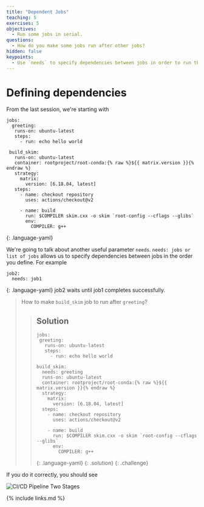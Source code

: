 ```yaml
---
title: "Dependent Jobs"
teaching: 5
exercises: 5
objectives:
  - Run some jobs in serial.
questions:
  - How do you make some jobs run after other jobs?
hidden: false
keypoints:
  - Use `needs` to specify dependencies between jobs in order to run them in serial.
---
```

<!--
<iframe width="420" height="263" src="https://www.youtube.com/embed/PBkO3TsdDUA?list=PLKZ9c4ONm-VmmTObyNWpz4hB3Hgx8ZWSb" frameborder="0" allow="accelerometer; autoplay; encrypted-media; gyroscope; picture-in-picture" allowfullscreen></iframe>
-->
# Defining dependencies

From the last session, we're starting with

~~~
jobs:
  greeting:
   runs-on: ubuntu-latest
   steps:
     - run: echo hello world

 build_skim:
   runs-on: ubuntu-latest
   container: rootproject/root-conda:{% raw %}${{ matrix.version }}{% endraw %}
   strategy:
     matrix:
       version: [6.18.04, latest]
   steps:
     - name: checkout repository
       uses: actions/checkout@v2

     - name: build
       run: $COMPILER skim.cxx -o skim `root-config --cflags --glibs`
       env:
         COMPILER: g++
~~~
{: .language-yaml}

We're going to talk about another useful parameter `needs`. `needs: jobs or list of jobs` allows us to specify dependencies between jobs in the order you define. For example
~~~
job2:
  needs: job1
~~~
{: .language-yaml}
job2 waits until job1 completes successfully.

> How to make `build_skim` job to run after `greeting`?
>
> > ## Solution
> >
> > ~~~
> > jobs:
> >  greeting:
> >    runs-on: ubuntu-latest
> >    steps:
> >      - run: echo hello world
> >
> > build_skim:
> >   needs: greeting
> >   runs-on: ubuntu-latest
> >   container: rootproject/root-conda:{% raw %}${{ matrix.version }}{% endraw %}
> >   strategy:
> >     matrix:
> >       version: [6.18.04, latest]
> >   steps:
> >     - name: checkout repository
> >       uses: actions/checkout@v2
> >
> >     - name: build
> >       run: $COMPILER skim.cxx -o skim `root-config --cflags --glibs`
> >       env:
> >         COMPILER: g++
> > ~~~
> > {: .language-yaml}
> {: .solution}
{: .challenge}


If you do it correctly, you should see

![CI/CD Pipeline Two Stages]({{site.baseurl}}/fig/actions_multi_jobs.png)



{% include links.md %}
